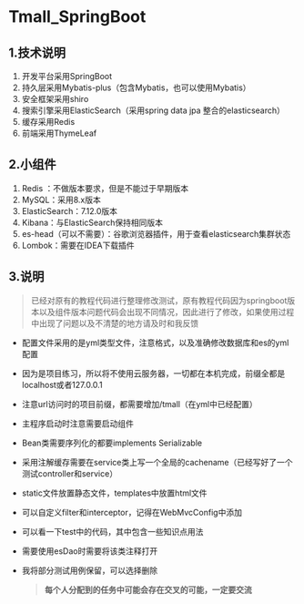 # Tmall_SpringBoot

## 1.技术说明

1. 开发平台采用SpringBoot
2. 持久层采用Mybatis-plus（包含Mybatis，也可以使用Mybatis）
3. 安全框架采用shiro
4. 搜索引擎采用ElasticSearch（采用spring data jpa 整合的elasticsearch）
5. 缓存采用Redis
6. 前端采用ThymeLeaf

## 2.小组件

1. Redis ：不做版本要求，但是不能过于早期版本
2. MySQL：采用8.x版本
3. ElasticSearch：7.12.0版本
4. Kibana：与ElasticSearch保持相同版本
5. es-head（可以不需要）：谷歌浏览器插件，用于查看elasticsearch集群状态
6. Lombok：需要在IDEA下载插件

## 3.说明

> 已经对原有的教程代码进行整理修改测试，原有教程代码因为springboot版本以及组件版本问题代码会出现不同情况，因此进行了修改，如果使用过程中出现了问题以及不清楚的地方请及时和我反馈

- 配置文件采用的是yml类型文件，注意格式，以及准确修改数据库和es的yml配置

- 因为是项目练习，所以将不使用云服务器，一切都在本机完成，前缀全都是localhost或者127.0.0.1

- 注意url访问时的项目前缀，都需要增加/tmall（在yml中已经配置）

- 主程序启动时注意需要启动组件

- Bean类需要序列化的都要implements Serializable

- 采用注解缓存需要在service类上写一个全局的cachename（已经写好了一个测试controller和service）

- static文件放置静态文件，templates中放置html文件

- 可以自定义filter和interceptor，记得在WebMvcConfig中添加

- 可以看一下test中的代码，其中包含一些知识点用法

- 需要使用esDao时需要将该类注释打开
  
- 我将部分测试用例保留，可以选择删除

  >  **每个人分配到的任务中可能会存在交叉的可能，一定要交流**